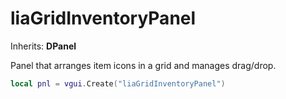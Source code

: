 # liaGridInventoryPanel

Inherits: **DPanel**

Panel that arranges item icons in a grid and manages drag/drop.

```lua
local pnl = vgui.Create("liaGridInventoryPanel")
```
